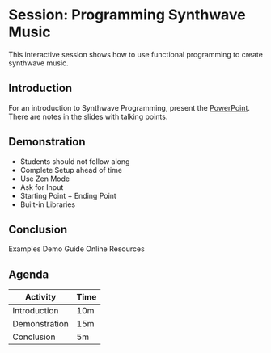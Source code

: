 # Session: Programming Synthwave Music
This interactive session shows how to use functional programming to create synthwave music.

## Introduction
For an introduction to Synthwave Programming, present the [PowerPoint](SynthwaveProgramming.pptx). There are notes in the slides with talking points.

## Demonstration
- Students should not follow along
- Complete Setup ahead of time
- Use Zen Mode
- Ask for Input
- Starting Point + Ending Point
- Built-in Libraries

## Conclusion
Examples
Demo Guide
Online Resources

## Agenda

| Activity | Time |
|-|-|
| Introduction | 10m |
| Demonstration | 15m |
| Conclusion | 5m |

